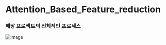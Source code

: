 # Attention_Based_Feature_reduction

### 해당 프로젝트의 전체적인 프로세스
![image](https://github.com/CocoRoF/Attention_Based_Feature_reduction/assets/101104772/a39c5940-c4b3-456f-a2b8-ba57af9c83f0)
